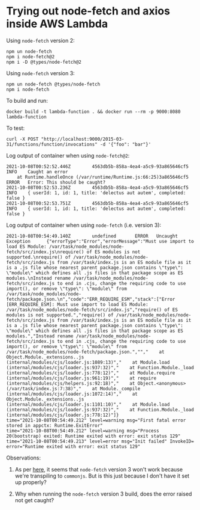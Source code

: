 # Trying out node-fetch and axios inside AWS Lambda

Using `node-fetch` version 2:

```shell
npm un node-fetch
npm i node-fetch@2
npm i -D @types/node-fetch@2
```

Using `node-fetch` version 3:

```shell
npm un node-fetch @types/node-fetch
npm i node-fetch
```

To build and run:

```shell
docker build -t lambda-function . && docker run --rm -p 9000:8080 lambda-function
```

To test:

```shell
curl -X POST "http://localhost:9000/2015-03-31/functions/function/invocations" -d '{"foo": "bar"}'
```

Log output of container when using `node-fetch@2`:

```log
2021-10-08T00:52:52.446Z        4563db5b-858a-4ea4-a5c9-93a865646cf5    INFO    Caught an error
    at Runtime.handleOnce (/var/runtime/Runtime.js:66:25)3a865646cf5    ERROR   Error: This should be caught?
2021-10-08T00:52:53.236Z        4563db5b-858a-4ea4-a5c9-93a865646cf5    INFO    { userId: 1, id: 1, title: 'delectus aut autem', completed: false }
2021-10-08T00:52:53.751Z        4563db5b-858a-4ea4-a5c9-93a865646cf5    INFO    { userId: 1, id: 1, title: 'delectus aut autem', completed: false }
```

Log output of container when using `node-fetch` (i.e. version 3):

```log
2021-10-08T00:54:49.140Z        undefined       ERROR   Uncaught Exception      {"errorType":"Error","errorMessage":"Must use import to load ES Module: /var/task/node_modules/node-fetch/src/index.js\nrequire() of ES modules is not supported.\nrequire() of /var/task/node_modules/node-fetch/src/index.js from /var/task/index.js is an ES module file as it is a .js file whose nearest parent package.json contains \"type\": \"module\" which defines all .js files in that package scope as ES modules.\nInstead rename /var/task/node_modules/node-fetch/src/index.js to end in .cjs, change the requiring code to use import(), or remove \"type\": \"module\" from /var/task/node_modules/node-fetch/package.json.\n","code":"ERR_REQUIRE_ESM","stack":["Error [ERR_REQUIRE_ESM]: Must use import to load ES Module: /var/task/node_modules/node-fetch/src/index.js","require() of ES modules is not supported.","require() of /var/task/node_modules/node-fetch/src/index.js from /var/task/index.js is an ES module file as it is a .js file whose nearest parent package.json contains \"type\": \"module\" which defines all .js files in that package scope as ES modules.","Instead rename /var/task/node_modules/node-fetch/src/index.js to end in .cjs, change the requiring code to use import(), or remove \"type\": \"module\" from /var/task/node_modules/node-fetch/package.json.","","    at Object.Module._extensions..js (internal/modules/cjs/loader.js:1089:13)","    at Module.load (internal/modules/cjs/loader.js:937:32)","    at Function.Module._load (internal/modules/cjs/loader.js:778:12)","    at Module.require (internal/modules/cjs/loader.js:961:19)","    at require (internal/modules/cjs/helpers.js:92:18)","    at Object.<anonymous> (/var/task/index.js:7:38)","    at Module._compile (internal/modules/cjs/loader.js:1072:14)","    at Object.Module._extensions..js (internal/modules/cjs/loader.js:1101:10)","    at Module.load (internal/modules/cjs/loader.js:937:32)","    at Function.Module._load (internal/modules/cjs/loader.js:778:12)"]}
time="2021-10-08T00:54:49.212" level=warning msg="First fatal error stored in appctx: Runtime.ExitError"
time="2021-10-08T00:54:49.212" level=warning msg="Process 20(bootstrap) exited: Runtime exited with error: exit status 129"
time="2021-10-08T00:54:49.213" level=error msg="Init failed" InvokeID= error="Runtime exited with error: exit status 129"
```

Observations:

1. As per [here](https://github.com/node-fetch/node-fetch#loading-and-configuring-the-module), it seems that `node-fetch` version 3 won't work because we're transpiling to `commonjs`. But is this just because I don't have it set up properly?

2. Why when running the `node-fetch` version 3 build, does the error raised not get caught?
